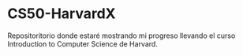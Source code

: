 # CS50-HarvardX
Repositoritorio donde estaré mostrando mi progreso llevando el curso Introduction to Computer Science de Harvard.

